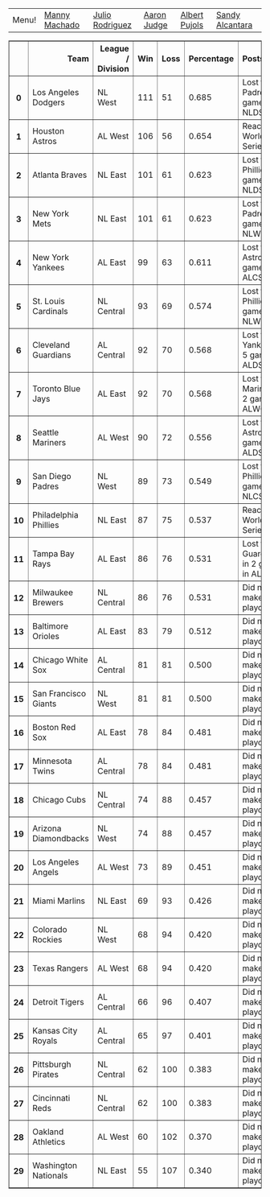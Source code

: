 

<!DOCTYPE html>
<html>
   <head>
       <meta charset="utf-8">
       <title>Select a Player</title>
       <link rel="stylesheet" href="dark-mode.scss">
   </head>
   <body>
     <table>
       <tr>
           <td>Menu!</td>
           <td><a href="Machado.md">Manny Machado</a></td>
           <td><a href="Jrod.md">Julio Rodriguez</td>
           <td><a href="Judge.md">Aaron Judge</a></td>
           <td><a href="Pujols.md">Albert Pujols</a></td>
           <td><a href="Alcantara.md">Sandy Alcantara</a></td>
       </tr>
    </table>
      
<table border="1" class="dataframe">
   <thead>
     <tr style="text-align: right;">
       <th></th>
       <th>Team</th>
       <th>League / Division</th>
       <th>Win</th>
       <th>Loss</th>
       <th>Percentage</th>
       <th>Postseason</th>
     </tr>
   </thead>
   <tbody>
     <tr>
       <th>0</th>
       <td>Los Angeles Dodgers</td>
       <td>NL West</td>
       <td>111</td>
       <td>51</td>
       <td>0.685</td>
       <td>Lost to Padres in 4 games in NLDS</td>
     </tr>
     <tr>
       <th>1</th>
       <td>Houston Astros</td>
       <td>AL West</td>
       <td>106</td>
       <td>56</td>
       <td>0.654</td>
       <td>Reached World Series</td>
     </tr>
     <tr>
       <th>2</th>
       <td>Atlanta Braves</td>
       <td>NL East</td>
       <td>101</td>
       <td>61</td>
       <td>0.623</td>
       <td>Lost to Phillies in 4 games in NLDS</td>
     </tr>
     <tr>
       <th>3</th>
       <td>New York Mets</td>
       <td>NL East</td>
       <td>101</td>
       <td>61</td>
       <td>0.623</td>
       <td>Lost to Padres in 3 games in NLWC</td>
     </tr>
     <tr>
       <th>4</th>
       <td>New York Yankees</td>
       <td>AL East</td>
       <td>99</td>
       <td>63</td>
       <td>0.611</td>
       <td>Lost to Astros in 4 games in ALCS</td>
     </tr>
     <tr>
       <th>5</th>
       <td>St. Louis Cardinals</td>
       <td>NL Central</td>
       <td>93</td>
       <td>69</td>
       <td>0.574</td>
       <td>Lost to Phillies in 2 games in NLWC</td>
     </tr>
     <tr>
       <th>6</th>
       <td>Cleveland Guardians</td>
       <td>AL Central</td>
       <td>92</td>
       <td>70</td>
       <td>0.568</td>
       <td>Lost to Yankees in 5 games in ALDS</td>
     </tr>
     <tr>
       <th>7</th>
       <td>Toronto Blue Jays</td>
       <td>AL East</td>
       <td>92</td>
       <td>70</td>
       <td>0.568</td>
       <td>Lost to Mariners in 2 games in ALWC</td>
     </tr>
     <tr>
       <th>8</th>
       <td>Seattle Mariners</td>
       <td>AL West</td>
       <td>90</td>
       <td>72</td>
       <td>0.556</td>
       <td>Lost to Astros in 3 games in ALDS</td>
     </tr>
     <tr>
       <th>9</th>
       <td>San Diego Padres</td>
       <td>NL West</td>
       <td>89</td>
       <td>73</td>
       <td>0.549</td>
       <td>Lost to Phillies in 5 games in NLCS</td>
     </tr>
     <tr>
       <th>10</th>
       <td>Philadelphia Phillies</td>
       <td>NL East</td>
       <td>87</td>
       <td>75</td>
       <td>0.537</td>
       <td>Reached World Series</td>
     </tr>
     <tr>
       <th>11</th>
       <td>Tampa Bay Rays</td>
       <td>AL East</td>
       <td>86</td>
       <td>76</td>
       <td>0.531</td>
       <td>Lost to Guardians in 2 games in ALWC</td>
     </tr>
     <tr>
       <th>12</th>
       <td>Milwaukee Brewers</td>
       <td>NL Central</td>
       <td>86</td>
       <td>76</td>
       <td>0.531</td>
       <td>Did not make the playoffs</td>
     </tr>
     <tr>
       <th>13</th>
       <td>Baltimore Orioles</td>
       <td>AL East</td>
       <td>83</td>
       <td>79</td>
       <td>0.512</td>
       <td>Did not make the playoffs</td>
     </tr>
     <tr>
       <th>14</th>
       <td>Chicago White Sox</td>
       <td>AL Central</td>
       <td>81</td>
       <td>81</td>
       <td>0.500</td>
       <td>Did not make the playoffs</td>
     </tr>
     <tr>
       <th>15</th>
       <td>San Francisco Giants</td>
       <td>NL West</td>
       <td>81</td>
       <td>81</td>
       <td>0.500</td>
       <td>Did not make the playoffs</td>
     </tr>
     <tr>
       <th>16</th>
       <td>Boston Red Sox</td>
       <td>AL East</td>
       <td>78</td>
       <td>84</td>
       <td>0.481</td>
       <td>Did not make the playoffs</td>
     </tr>
     <tr>
       <th>17</th>
       <td>Minnesota Twins</td>
       <td>AL Central</td>
       <td>78</td>
       <td>84</td>
       <td>0.481</td>
       <td>Did not make the playoffs</td>
     </tr>
     <tr>
       <th>18</th>
       <td>Chicago Cubs</td>
       <td>NL Central</td>
       <td>74</td>
       <td>88</td>
       <td>0.457</td>
       <td>Did not make the playoffs</td>
     </tr>
     <tr>
       <th>19</th>
       <td>Arizona Diamondbacks</td>
       <td>NL West</td>
       <td>74</td>
       <td>88</td>
       <td>0.457</td>
       <td>Did not make the playoffs</td>
     </tr>
     <tr>
       <th>20</th>
       <td>Los Angeles Angels</td>
       <td>AL West</td>
       <td>73</td>
       <td>89</td>
       <td>0.451</td>
       <td>Did not make the playoffs</td>
     </tr>
     <tr>
       <th>21</th>
       <td>Miami Marlins</td>
       <td>NL East</td>
       <td>69</td>
       <td>93</td>
       <td>0.426</td>
       <td>Did not make the playoffs</td>
     </tr>
     <tr>
       <th>22</th>
       <td>Colorado Rockies</td>
       <td>NL West</td>
       <td>68</td>
       <td>94</td>
       <td>0.420</td>
       <td>Did not make the playoffs</td>
     </tr>
     <tr>
       <th>23</th>
       <td>Texas Rangers</td>
       <td>AL West</td>
       <td>68</td>
       <td>94</td>
       <td>0.420</td>
       <td>Did not make the playoffs</td>
     </tr>
     <tr>
       <th>24</th>
       <td>Detroit Tigers</td>
       <td>AL Central</td>
       <td>66</td>
       <td>96</td>
       <td>0.407</td>
       <td>Did not make the playoffs</td>
     </tr>
     <tr>
       <th>25</th>
       <td>Kansas City Royals</td>
       <td>AL Central</td>
       <td>65</td>
       <td>97</td>
       <td>0.401</td>
       <td>Did not make the playoffs</td>
     </tr>
     <tr>
       <th>26</th>
       <td>Pittsburgh Pirates</td>
       <td>NL Central</td>
       <td>62</td>
       <td>100</td>
       <td>0.383</td>
       <td>Did not make the playoffs</td>
     </tr>
     <tr>
       <th>27</th>
       <td>Cincinnati Reds</td>
       <td>NL Central</td>
       <td>62</td>
       <td>100</td>
       <td>0.383</td>
       <td>Did not make the playoffs</td>
     </tr>
     <tr>
       <th>28</th>
       <td>Oakland Athletics</td>
       <td>AL West</td>
       <td>60</td>
       <td>102</td>
       <td>0.370</td>
       <td>Did not make the playoffs</td>
     </tr>
     <tr>
       <th>29</th>
       <td>Washington Nationals</td>
       <td>NL East</td>
       <td>55</td>
       <td>107</td>
       <td>0.340</td>
       <td>Did not make the playoffs</td>
     </tr>
   </tbody>
 </table>
    </body>
</html>
